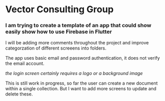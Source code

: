 # Vector Consulting Group

### I am trying to create a template of an app that could show easily show how to use Firebase in Flutter

I will be adding more comments throughout the project and improve categorzation of different screeens into folders.

The app uses basic email and password authentication, it does not verify the email account.

*the login screen certainly requires a logo or a background image*

This is still work in progress, so far the user can create a new document within a single collection.
But I want to add more screens to update and delete these.
